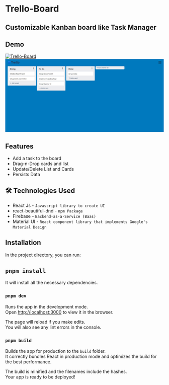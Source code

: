 # Trello-Board
## Customizable Kanban board like Task Manager




## Demo
[![Trello-Board](https://img.shields.io/badge/Tryit-(here)-blue.svg)](https://trelloboard.vercel.app/)
![demo](./public/assets/Trello-board.jpg)


  
## Features

- Add a task to the board
- Drag-n-Drop cards and list
- Update/Delete List and Cards
- Persists Data

  
## 🛠 Technologies Used
- React Js - `Javascript library to create UI`
- react-beautiful-dnd - `npm Package`
- Firebase - `Backend-as-a-Service (Baas)`
- Material UI - `React component library that implements Google's Material Design`

  
## Installation
In the project directory, you can run:
## `pnpm install`

It will install all the necessary dependencies.

### `pnpm dev`

Runs the app in the development mode.\
Open [http://localhost:3000](http://localhost:3000) to view it in the browser.

The page will reload if you make edits.\
You will also see any lint errors in the console.


### `pnpm build`

Builds the app for production to the `build` folder.\
It correctly bundles React in production mode and optimizes the build for the best performance.

The build is minified and the filenames include the hashes.\
Your app is ready to be deployed!

